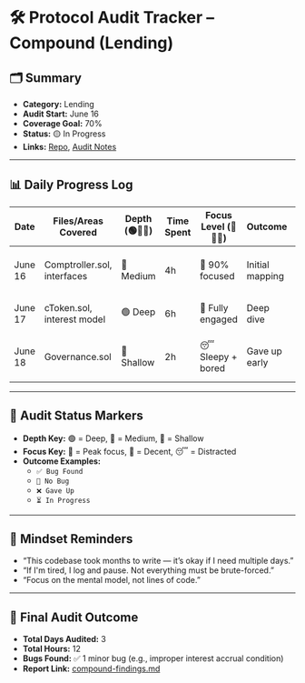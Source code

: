 
# 🛠️ Protocol Audit Tracker – Compound (Lending)

## 🗂️ Summary
- **Category:** Lending
- **Audit Start:** June 16
- **Coverage Goal:** 70%
- **Status:** 🟡 In Progress
- **Links:** [Repo](https://...), [Audit Notes](Fenwick%20tree.md)

---

## 📊 Daily Progress Log


| Date    | Files/Areas Covered         | Depth (🟢🔵🔴) | Time Spent | Focus Level (🚀🧠😴) | Outcome         | Reflection / Notes                   |
| ------- | --------------------------- | -------------- | ---------- | -------------------- | --------------- | ------------------------------------ |
| June 16 | Comptroller.sol, interfaces | 🔵 Medium      | 4h         | 🧠 90% focused       | Initial mapping | Some functions unclear, revisit docs |
| June 17 | cToken.sol, interest model  | 🟢 Deep        | 6h         | 🚀 Fully engaged     | Deep dive       | Understood accrual logic well        |
| June 18 | Governance.sol              | 🔴 Shallow     | 2h         | 😴 Sleepy + bored    | Gave up early   | Low energy. Will retry tomorrow.     |

---

## 🔁 Audit Status Markers

- **Depth Key:** 🟢 = Deep, 🔵 = Medium, 🔴 = Shallow
- **Focus Key:** 🚀 = Peak focus, 🧠 = Decent, 😴 = Distracted
- **Outcome Examples:**
  - `✅ Bug Found`
  - `🚫 No Bug`
  - `❌ Gave Up`
  - `⏳ In Progress`

---

## 🧠 Mindset Reminders

- “This codebase took months to write — it’s okay if I need multiple days.”
- “If I'm tired, I log and pause. Not everything must be brute-forced.”
- “Focus on the mental model, not lines of code.”

---

## 📝 Final Audit Outcome

- **Total Days Audited:** 3
- **Total Hours:** 12
- **Bugs Found:** ✅ 1 minor bug (e.g., improper interest accrual condition)
- **Report Link:** [compound-findings.md](./compound-findings.md)
